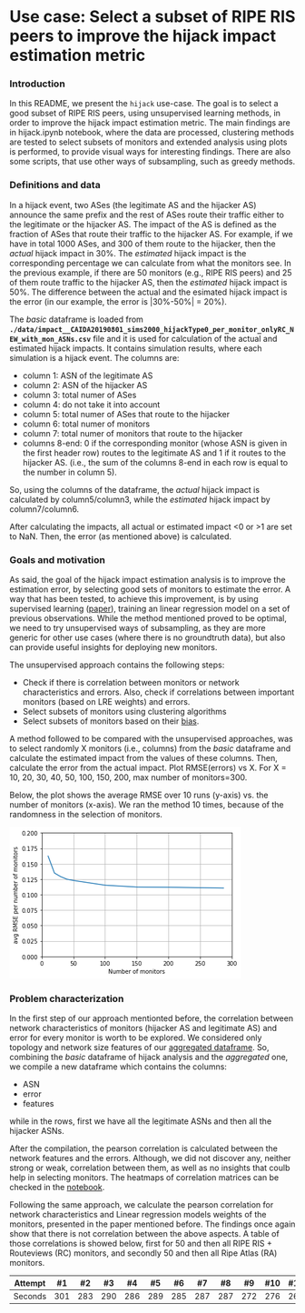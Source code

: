 # Use case: Select a subset of RIPE RIS peers to improve the hijack impact estimation metric

### Introduction

In this README, we present the `hijack` use-case. The goal is to select a good subset of RIPE RIS peers, using unsupervised learning methods, in order to improve the hijack impact estimation metric. The main findings are in hijack.ipynb notebook, where the data are processed, clustering methods are tested to select subsets of monitors and extended analysis using plots is performed, to provide visual ways for interesting findings.
There are also some scripts, that use other ways of subsampling, such as greedy methods.

### Definitions and data

In a hijack event, two ASes (the legitimate AS and the hijacker AS) announce the same prefix and the rest of ASes route their traffic either to the legitimate or the hijacker AS. The impact of the AS is defined as the fraction of ASes that route their traffic to the hijacker AS. For example, if we have in total 1000 ASes, and 300 of them route to the hijacker, then the _actual_ hijack impact in 30%. The _estimated_ hijack impact is the corresponding percentage we can calculate from what the monitors see. In the previous example, if there are 50 monitors (e.g., RIPE RIS peers) and 25 of them route traffic to the hijacker AS, then the _estimated_ hijack impact is 50%. The difference between the actual and the esimated hijack impact is the error (in our example, the error is |30%-50%| = 20%).

The *basic* dataframe is loaded from **`./data/impact__CAIDA20190801_sims2000_hijackType0_per_monitor_onlyRC_NEW_with_mon_ASNs.csv`** file and it is used for calculation of the actual and estimated hijack impacts. It contains simulation results, where each simulation is a hijack event. The columns are:

- column 1:  ASN of the legitimate AS
- column 2:  ASN of the hijacker AS
- column 3:  total numer of ASes
- column 4:  do not take it into account
- column 5:  total numer of ASes that route to the hijacker
- column 6:  total numer of monitors
- column 7:  total numer of monitors that route to the hijacker
- columns 8-end: 0 if the corresponding monitor (whose ASN is given in the first header row) routes to the legitimate AS and 1 if it routes to the hijacker AS. (i.e., the sum of the columns 8-end in each row is equal to the number in column 5).

So, using the columns of the dataframe, the _actual_ hijack impact is calculated by column5/column3, while the _estimated_ hijack impact by column7/column6.

After calculating the impacts, all actual or estimated impact <0 or >1 are set to NaN. Then, the error (as mentioned above) is calculated.

### Goals and motivation

As said, the goal of the hijack impact estimation analysis is to improve the estimation error, by selecting good sets of monitors to estimate the error. A way that has been tested, to achieve this improvement, is by using supervised learning ([paper](https://arxiv.org/abs/2105.02346)), training an linear regression model on a set of previous observations. While the method mentioned proved to be optimal, we need to try unsupervised ways of subsampling, as they are more generic for other use cases (where there is no groundtruth data), but also can provide useful insights for deploying new monitors.  

The unsupervised approach contains the following steps:

* Check if there is correlation between monitors or network characteristics and errors. Also, check if correlations between important monitors (based on LRE weights) and errors. 
* Select subsets of monitors using clustering algorithms
* Select subsets of monitors based on their [bias](https://github.com/sermpezis/ai4netmon/tree/main/use_cases/bias_in_monitoring_infrastructure).

A method followed to be compared with the unsupervised approaches, was to select randomly X monitors (i.e., columns) from the *basic* dataframe and calculate the estimated impact from the values of these columns. Then, calculate the error from the actual impact. Plot RMSE(errors) vs X. For X = 10, 20, 30, 40, 50, 100, 150, 200, max number of monitors=300.

Below, the plot shows the average RMSE over 10 runs (y-axis) vs. the number of monitors (x-axis). We ran the method 10 times, because of the randomness in the selection of monitors.

![alt text](https://raw.githubusercontent.com/sermpezis/ai4netmon/main/use_cases/ripe_ris_subsampling/hijack_use_case/images/avgRMSEvsRandom.png)

### Problem characterization

In the first step of our approach mentionted before, the correlation between network characteristics of monitors (hijacker AS and legitimate AS) and error for every monitor is worth to be explored. 
We considered only topology and network size features of our [aggregated dataframe](https://raw.githubusercontent.com/sermpezis/ai4netmon/main/data/aggregate_data/asn_aggregate_data.csv).
So, combining the *basic* dataframe of hijack analysis and the *aggregated* one, we compile a new dataframe which contains the columns:

* ASN
* error
* features

while in the rows, first we have all the legitimate ASNs and then all the hijacker ASNs.

After the compilation, the pearson correlation is calculated between the network features and the errors. Although, we did not discover any, neither strong or weak, correlation between them, as well as no insights that coulb help in selecting monitors. The heatmaps of correlation matrices can be checked in the [notebook](https://github.com/sermpezis/ai4netmon/blob/main/use_cases/ripe_ris_subsampling/hijack_use_case/hijack.ipynb). 

Following the same approach, we calculate the pearson correlation for network characteristics and Linear regression models weights of the monitors, presented in the paper mentioned before. The findings once again show that there is not correlation between the above aspects. A table of those correlations is showed below, first for 50 and then all RIPE RIS + Routeviews (RC) monitors, and secondly 50 and then all Ripe Atlas (RA) monitors.


Attempt | #1 | #2 | #3 | #4 | #5 | #6 | #7 | #8 | #9 | #10 | #11
--- | --- | --- | --- |--- |--- |--- |--- |--- |--- |--- |---
Seconds | 301 | 283 | 290 | 286 | 289 | 285 | 287 | 287 | 272 | 276 | 269






